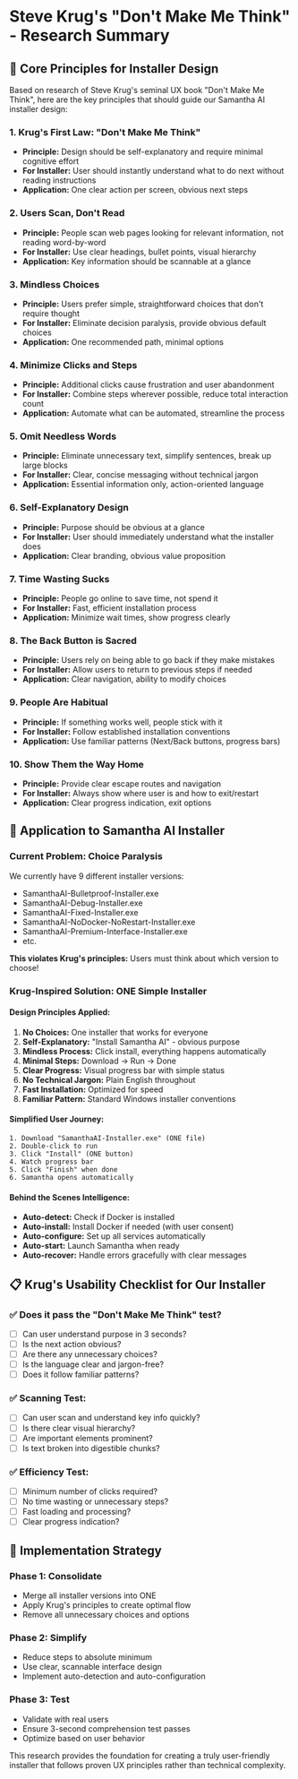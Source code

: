 # Steve Krug's "Don't Make Me Think" - Research Summary

## 🧠 **Core Principles for Installer Design**

Based on research of Steve Krug's seminal UX book "Don't Make Me Think", here are the key principles that should guide our Samantha AI installer design:

### **1. Krug's First Law: "Don't Make Me Think"**
- **Principle:** Design should be self-explanatory and require minimal cognitive effort
- **For Installer:** User should instantly understand what to do next without reading instructions
- **Application:** One clear action per screen, obvious next steps

### **2. Users Scan, Don't Read**
- **Principle:** People scan web pages looking for relevant information, not reading word-by-word
- **For Installer:** Use clear headings, bullet points, visual hierarchy
- **Application:** Key information should be scannable at a glance

### **3. Mindless Choices**
- **Principle:** Users prefer simple, straightforward choices that don't require thought
- **For Installer:** Eliminate decision paralysis, provide obvious default choices
- **Application:** One recommended path, minimal options

### **4. Minimize Clicks and Steps**
- **Principle:** Additional clicks cause frustration and user abandonment
- **For Installer:** Combine steps wherever possible, reduce total interaction count
- **Application:** Automate what can be automated, streamline the process

### **5. Omit Needless Words**
- **Principle:** Eliminate unnecessary text, simplify sentences, break up large blocks
- **For Installer:** Clear, concise messaging without technical jargon
- **Application:** Essential information only, action-oriented language

### **6. Self-Explanatory Design**
- **Principle:** Purpose should be obvious at a glance
- **For Installer:** User should immediately understand what the installer does
- **Application:** Clear branding, obvious value proposition

### **7. Time Wasting Sucks**
- **Principle:** People go online to save time, not spend it
- **For Installer:** Fast, efficient installation process
- **Application:** Minimize wait times, show progress clearly

### **8. The Back Button is Sacred**
- **Principle:** Users rely on being able to go back if they make mistakes
- **For Installer:** Allow users to return to previous steps if needed
- **Application:** Clear navigation, ability to modify choices

### **9. People Are Habitual**
- **Principle:** If something works well, people stick with it
- **For Installer:** Follow established installation conventions
- **Application:** Use familiar patterns (Next/Back buttons, progress bars)

### **10. Show Them the Way Home**
- **Principle:** Provide clear escape routes and navigation
- **For Installer:** Always show where user is and how to exit/restart
- **Application:** Clear progress indication, exit options

## 🎯 **Application to Samantha AI Installer**

### **Current Problem: Choice Paralysis**
We currently have 9 different installer versions:
- SamanthaAI-Bulletproof-Installer.exe
- SamanthaAI-Debug-Installer.exe  
- SamanthaAI-Fixed-Installer.exe
- SamanthaAI-NoDocker-NoRestart-Installer.exe
- SamanthaAI-Premium-Interface-Installer.exe
- etc.

**This violates Krug's principles:** Users must think about which version to choose!

### **Krug-Inspired Solution: ONE Simple Installer**

#### **Design Principles Applied:**
1. **No Choices:** One installer that works for everyone
2. **Self-Explanatory:** "Install Samantha AI" - obvious purpose
3. **Mindless Process:** Click install, everything happens automatically
4. **Minimal Steps:** Download → Run → Done
5. **Clear Progress:** Visual progress bar with simple status
6. **No Technical Jargon:** Plain English throughout
7. **Fast Installation:** Optimized for speed
8. **Familiar Pattern:** Standard Windows installer conventions

#### **Simplified User Journey:**
```
1. Download "SamanthaAI-Installer.exe" (ONE file)
2. Double-click to run
3. Click "Install" (ONE button)
4. Watch progress bar
5. Click "Finish" when done
6. Samantha opens automatically
```

#### **Behind the Scenes Intelligence:**
- **Auto-detect:** Check if Docker is installed
- **Auto-install:** Install Docker if needed (with user consent)
- **Auto-configure:** Set up all services automatically
- **Auto-start:** Launch Samantha when ready
- **Auto-recover:** Handle errors gracefully with clear messages

## 📋 **Krug's Usability Checklist for Our Installer**

### **✅ Does it pass the "Don't Make Me Think" test?**
- [ ] Can user understand purpose in 3 seconds?
- [ ] Is the next action obvious?
- [ ] Are there any unnecessary choices?
- [ ] Is the language clear and jargon-free?
- [ ] Does it follow familiar patterns?

### **✅ Scanning Test:**
- [ ] Can user scan and understand key info quickly?
- [ ] Is there clear visual hierarchy?
- [ ] Are important elements prominent?
- [ ] Is text broken into digestible chunks?

### **✅ Efficiency Test:**
- [ ] Minimum number of clicks required?
- [ ] No time wasting or unnecessary steps?
- [ ] Fast loading and processing?
- [ ] Clear progress indication?

## 🚀 **Implementation Strategy**

### **Phase 1: Consolidate**
- Merge all installer versions into ONE
- Apply Krug's principles to create optimal flow
- Remove all unnecessary choices and options

### **Phase 2: Simplify**
- Reduce steps to absolute minimum
- Use clear, scannable interface design
- Implement auto-detection and auto-configuration

### **Phase 3: Test**
- Validate with real users
- Ensure 3-second comprehension test passes
- Optimize based on user behavior

This research provides the foundation for creating a truly user-friendly installer that follows proven UX principles rather than technical complexity.

